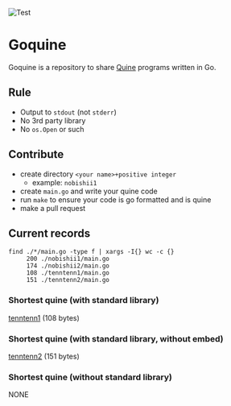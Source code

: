 ![Test](https://github.com/nobishino/goquine/actions/workflows/test.yml/badge.svg)
# Goquine

Goquine is a repository to share [Quine](https://en.wikipedia.org/wiki/Quine_(computing)) programs written in Go.

## Rule

- Output to `stdout` (not `stderr`)
- No 3rd party library
- No `os.Open` or such

## Contribute

- create directory `<your name>+positive integer`
    - example: `nobishii1`
- create `main.go` and write your quine code
- run `make` to ensure your code is go formatted and is quine
- make a pull request

## Current records

```
find ./*/main.go -type f | xargs -I{} wc -c {}
     200 ./nobishii1/main.go
     174 ./nobishii2/main.go
     108 ./tenntenn1/main.go
     151 ./tenntenn2/main.go
```

### Shortest quine (with standard library)

[tenntenn1](./tenntenn1/main.go) (108 bytes)

### Shortest quine (with standard library, without embed)

[tenntenn2](./tenntenn2/main.go) (151 bytes)

### Shortest quine (without standard library)

NONE